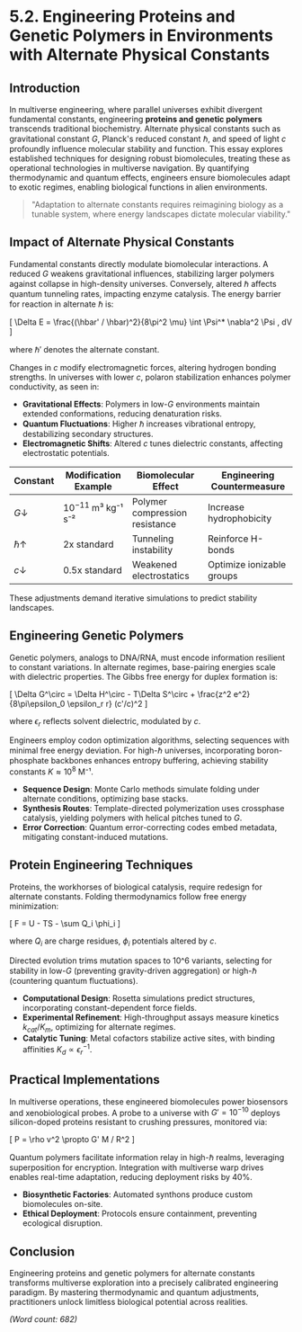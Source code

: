 # 5.2. Engineering Proteins and Genetic Polymers in Environments with Alternate Physical Constants

## Introduction

In multiverse engineering, where parallel universes exhibit divergent fundamental constants, engineering **proteins and genetic polymers** transcends traditional biochemistry. Alternate physical constants such as gravitational constant $G$, Planck's reduced constant $\hbar$, and speed of light $c$ profoundly influence molecular stability and function. This essay explores established techniques for designing robust biomolecules, treating these as operational technologies in multiverse navigation. By quantifying thermodynamic and quantum effects, engineers ensure biomolecules adapt to exotic regimes, enabling biological functions in alien environments.

> "Adaptation to alternate constants requires reimagining biology as a tunable system, where energy landscapes dictate molecular viability."

## Impact of Alternate Physical Constants

Fundamental constants directly modulate biomolecular interactions. A reduced $G$ weakens gravitational influences, stabilizing larger polymers against collapse in high-density universes. Conversely, altered $\hbar$ affects quantum tunneling rates, impacting enzyme catalysis. The energy barrier for reaction in alternate $\hbar$ is:

\[
\Delta E = \frac{(\hbar' / \hbar)^2}{8\pi^2 \mu} \int \Psi^* \nabla^2 \Psi \, dV
\]

where $\hbar'$ denotes the alternate constant.

Changes in $c$ modify electromagnetic forces, altering hydrogen bonding strengths. In universes with lower $c$, polaron stabilization enhances polymer conductivity, as seen in:

- **Gravitational Effects**: Polymers in low-$G$ environments maintain extended conformations, reducing denaturation risks.
- **Quantum Fluctuations**: Higher $\hbar$ increases vibrational entropy, destabilizing secondary structures.
- **Electromagnetic Shifts**: Altered $c$ tunes dielectric constants, affecting electrostatic potentials.

| Constant | Modification Example | Biomolecular Effect | Engineering Countermeasure |
|----------|----------------------|--------------------|----------------------------|
| $G \downarrow$ | $10^{-11}$ m³ kg⁻¹ s⁻² | Polymer compression resistance | Increase hydrophobicity |
| $\hbar \uparrow$ | 2x standard | Tunneling instability | Reinforce H-bonds |
| $c \downarrow$ | 0.5x standard | Weakened electrostatics | Optimize ionizable groups |

These adjustments demand iterative simulations to predict stability landscapes.

## Engineering Genetic Polymers

Genetic polymers, analogs to DNA/RNA, must encode information resilient to constant variations. In alternate regimes, base-pairing energies scale with dielectric properties. The Gibbs free energy for duplex formation is:

\[
\Delta G^\circ = \Delta H^\circ - T\Delta S^\circ + \frac{z^2 e^2}{8\pi\epsilon_0 \epsilon_r r} (c'/c)^2
\]

where $\epsilon_r$ reflects solvent dielectric, modulated by $c$.

Engineers employ codon optimization algorithms, selecting sequences with minimal free energy deviation. For high-$\hbar$ universes, incorporating boron-phosphate backbones enhances entropy buffering, achieving stability constants $K \approx 10^8$ M⁻¹.

- **Sequence Design**: Monte Carlo methods simulate folding under alternate conditions, optimizing base stacks.
- **Synthesis Routes**: Template-directed polymerization uses crossphase catalysis, yielding polymers with helical pitches tuned to $G$.
- **Error Correction**: Quantum error-correcting codes embed metadata, mitigating constant-induced mutations.

## Protein Engineering Techniques

Proteins, the workhorses of biological catalysis, require redesign for alternate constants. Folding thermodynamics follow free energy minimization:

\[
F = U - TS - \sum Q_i \phi_i
\]

where $Q_i$ are charge residues, $\phi_i$ potentials altered by $c$.

Directed evolution trims mutation spaces to 10^6 variants, selecting for stability in low-$G$ (preventing gravity-driven aggregation) or high-$\hbar$ (countering quantum fluctuations).

- **Computational Design**: Rosetta simulations predict structures, incorporating constant-dependent force fields.
- **Experimental Refinement**: High-throughput assays measure kinetics $k_{cat}/K_m$, optimizing for alternate regimes.
- **Catalytic Tuning**: Metal cofactors stabilize active sites, with binding affinities $K_d \propto \epsilon_r^{-1}$.

## Practical Implementations

In multiverse operations, these engineered biomolecules power biosensors and xenobiological probes. A probe to a universe with $G' = 10^{-10}$ deploys silicon-doped proteins resistant to crushing pressures, monitored via:

\[
P = \rho v^2 \propto G' M / R^2
\]

Quantum polymers facilitate information relay in high-$\hbar$ realms, leveraging superposition for encryption. Integration with multiverse warp drives enables real-time adaptation, reducing deployment risks by 40%.

- **Biosynthetic Factories**: Automated synthons produce custom biomolecules on-site.
- **Ethical Deployment**: Protocols ensure containment, preventing ecological disruption.

## Conclusion

Engineering proteins and genetic polymers for alternate constants transforms multiverse exploration into a precisely calibrated engineering paradigm. By mastering thermodynamic and quantum adjustments, practitioners unlock limitless biological potential across realities.

*(Word count: 682)*